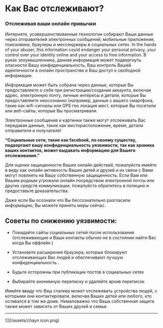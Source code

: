 # Как Вас отслеживают?

### Отслеживая ваши онлайн привычки


Интернете, усовершенствованные технологии собирают Ваши данные через отправителей электронных сообщений, мобильные приложения, поисковики, браузеры и мессенджеры в социальных сетях. In the hands of your abuser, this information could endanger your personal privacy, your control over your identity online and your access to free information. В руках злоумышленника, данная информация может подвергнуть опасности Вашу конфиденциальность, Ваш контроль Вашей идентичности в онлайн пространстве и Ваш доступ к свободной информации.



Информация может быть собрана через данные, которые Вы предоставляете о себе при регистрации/создании аккаунта, включая адрес, электронную почту, личные интересы и детали, которые Вы предоставляете неосознанно (например, данные с вашего смартфона, такие как wifi-сигналы или GPS гео локация мест, которые Вы посетили или веб-сайты, которые Вы просматривали.



Электронные сообщения и картинки также могут отслеживать Вас передавая данные, такие как месторасположение, время, детали отправителя и получателя!


**“Социальные сети, такие как facebook, по своему существу, подвергают  вашу  конфиденциальность уязвимости, так как хроника ваших контактов, может выдавать информацию для Вашего отслеживания.”**



Для оценки защищенности Ваших онлайн действий, пожалуйста имейте в виду как онлайн активность Ваших  детей и друзей и их связи с Вами могут повлиять на Вашу собственную защищенность. Если Вам или Вашим родным угрожали онлайн посредством электронной почты или других средств коммуникации, пожалуйста обратитесь в полицию и предоставьте доказательства.



Даже если Вы осознали что Вы бессознательно разгласили информацию, Вы можете принять меры сейчас.







## Советы по снижению уязвимости:


- Покидайте сайты социальных сетей после использования (отслеживающие  и Ваши контакты обычно не в состоянии найти Вас когда Вы оффлайн )

- Установите расширения браузера, которые блокируют отслеживающих Вас людей и обеспечивают лучшую конфиденциальность..


- Будьте осторожны при публикации постов в социальных сетях

- Выбирайте анонимную переписку и удаляйте архив переписок





Имейте ввиду что  Ваш сталкер может отслеживать устройства людей, с которыми они контактировали, включая Ваших детей или  любого, кто оставался в том же доме.  Немаловажно что Ваша собственная защита также может зависеть от Ваших друзей и семьи.




---
![](/assets/chayn icon.png)

